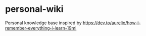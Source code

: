# personal-wiki
Personal knowledge base inspired by https://dev.to/aurelio/how-i-remember-everything-i-learn-19mi
